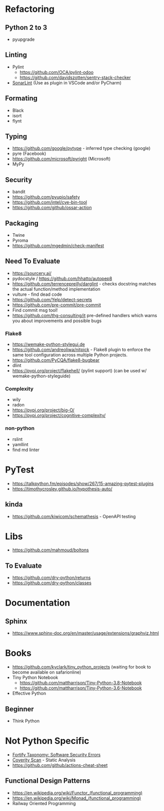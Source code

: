 # Refactoring

## Python 2 to 3
* pyupgrade

## Linting
* Pylint
	* https://github.com/OCA/pylint-odoo
	* https://github.com/davidszotten/sentry-stack-checker
* [SonarLint](https://www.sonarlint.org/) (Use as plugin in VSCode and/or PyCharm)

## Formating
* Black
* isort
* flynt

## Typing
* https://github.com/google/pytype - inferred type checking (google)
* pyre (Facebook)
* https://github.com/microsoft/pyright (Microsoft)
* MyPy

## Security
* bandit
* https://github.com/pyupio/safety
* https://github.com/intel/cve-bin-tool
* https://github.com/github/ossar-action

## Packaging
* Twine
* Pyroma
* https://github.com/mgedmin/check-manifest

## Need To Evaluate
* https://sourcery.ai/
* pydocstyle / https://github.com/hhatto/autopep8
* https://github.com/terrencepreilly/darglint - checks docstring matches the actual function/method implementation
* vulture - find dead code
* https://github.com/Yelp/detect-secrets
* https://github.com/pre-commit/pre-commit
* Find commit msg tool!
* https://github.com/thg-consulting/it
   pre-defined handlers which warns you about improvements and possible bugs

### Flake8
* https://wemake-python-stylegui.de
* https://github.com/andreoliwa/nitpick - Flake8 plugin to enforce the same tool configuration across multiple Python projects.
* https://github.com/PyCQA/flake8-bugbear
* dlint
* https://pypi.org/project/flakehell/ (pylint support) (can be used w/ wemake-python-styleguide)

### Complexity
* wily
* radon
* https://pypi.org/project/big-O/
* https://pypi.org/project/cognitive-complexity/

### non-python
* rslint
* yamllint
* find md linter

# PyTest
* https://talkpython.fm/episodes/show/267/15-amazing-pytest-plugins
* https://timothycrosley.github.io/hypothesis-auto/

## kinda
* https://github.com/kiwicom/schemathesis - OpenAPI testing

# Libs
* https://github.com/mahmoud/boltons

## To Evaluate
* https://github.com/dry-python/returns
* https://github.com/dry-python/classes

# Documentation
## Sphinx
* https://www.sphinx-doc.org/en/master/usage/extensions/graphviz.html

# Books
* https://github.com/kyclark/tiny_python_projects (waiting for book to become available on safarionline)
* Tiny Python Notebook
	* https://github.com/mattharrison/Tiny-Python-3.8-Notebook
	* https://github.com/mattharrison/Tiny-Python-3.6-Notebook
&nbsp;
* Effective Python

## Beginner
* Think Python

# Not Python Specific
* [Fortify Taxonomy: Software Security Errors](https://vulncat.fortify.com/)
* [Coverity Scan](https://scan.coverity.com/) - Static Analysis
* https://github.com/github/actions-cheat-sheet

## Functional Design Patterns
* https://en.wikipedia.org/wiki/Functor_(functional_programming)
* https://en.wikipedia.org/wiki/Monad_(functional_programming)
* Railway Oriented Programming
<!--stackedit_data:
eyJoaXN0b3J5IjpbMTc2MTYyNTksLTEzNTc1Njc4MzIsLTEzMz
kwNDYwNjYsLTM5MzM2MzAxMywtMjk4NTM0NTY2LC04NDg0ODE2
ODksLTEyMjM2NDY2MjQsLTEwNTkwMjMxNjUsLTE1NDU5NjA0OT
ksLTc1NzkzMDY1LDIwNTA0MDg0NDcsLTU3NTQwNiwxNTcwNjk4
MjcxLDE3Mjc3NDczMzksLTE2MTUwNTE1MzMsLTE4MTcwMDU5Mj
AsMTkxMzYzMjI2OCwyNTQ1Mzc2MDIsMTcxNjgzMjk4NywtNzU3
NDc0NzE5XX0=
-->